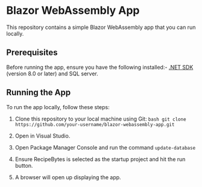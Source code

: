 # Blazor WebAssembly App

This repository contains a simple Blazor WebAssembly app that you can run locally.


## Prerequisites

Before running the app, ensure you have the following installed:- [.NET SDK](https://dotnet.microsoft.com/download) (version 8.0 or later) and SQL server.


## Running the App

To run the app locally, follow these steps:

1. Clone this repository to your local machine using Git: ```bash git clone https://github.com/your-username/blazor-webassembly-app.git```

2. Open in Visual Studio.

3. Open Package Manager Console and run the command `update-database`

4. Ensure RecipeBytes is selected as the startup project and hit the run button.

5. A browser will open up displaying the app.
